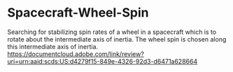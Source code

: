 # Spacecraft-Wheel-Spin
Searching for stabilizing spin rates of a wheel in a spacecraft which is to rotate about the intermediate axis of inertia. The wheel spin is chosen along this intermediate axis of inertia. https://documentcloud.adobe.com/link/review?uri=urn:aaid:scds:US:d4279f15-849e-4326-92d3-d6471a628664
